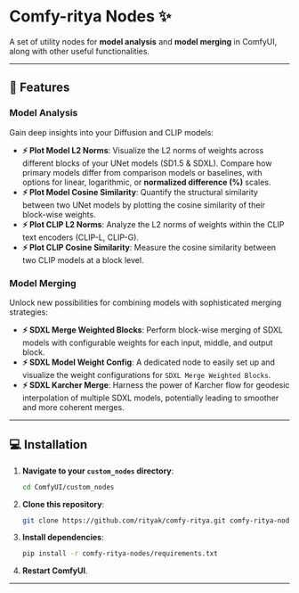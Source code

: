 # Comfy-ritya Nodes ✨

A set of utility nodes for **model analysis** and **model merging** in ComfyUI, along with other useful functionalities.

---

## 🚀 Features

### Model Analysis
Gain deep insights into your Diffusion and CLIP models:

* **⚡️ Plot Model L2 Norms**: Visualize the L2 norms of weights across different blocks of your UNet models (SD1.5 & SDXL). Compare how primary models differ from comparison models or baselines, with options for linear, logarithmic, or **normalized difference (%)** scales.
* **⚡️ Plot Model Cosine Similarity**: Quantify the structural similarity between two UNet models by plotting the cosine similarity of their block-wise weights.
* **⚡️ Plot CLIP L2 Norms**: Analyze the L2 norms of weights within the CLIP text encoders (CLIP-L, CLIP-G).
* **⚡️ Plot CLIP Cosine Similarity**: Measure the cosine similarity between two CLIP models at a block level.

### Model Merging
Unlock new possibilities for combining models with sophisticated merging strategies:

* **⚡️ SDXL Merge Weighted Blocks**: Perform block-wise merging of SDXL models with configurable weights for each input, middle, and output block.
* **⚡️ SDXL Model Weight Config**: A dedicated node to easily set up and visualize the weight configurations for `SDXL Merge Weighted Blocks`.
* **⚡️ SDXL Karcher Merge**: Harness the power of Karcher flow for geodesic interpolation of multiple SDXL models, potentially leading to smoother and more coherent merges.

---

## 💻 Installation

1.  **Navigate to your `custom_nodes` directory**:
    ```bash
    cd ComfyUI/custom_nodes
    ```
2.  **Clone this repository**:
    ```bash
    git clone https://github.com/rityak/comfy-ritya.git comfy-ritya-nodes # Replace with your actual repo URL
    ```
3.  **Install dependencies**:
    ```bash
    pip install -r comfy-ritya-nodes/requirements.txt
    ```
4.  **Restart ComfyUI**.

---